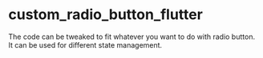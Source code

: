 # custom_radio_button_flutter
The code can be tweaked to fit whatever you want to do with radio button. It can be used for different state management. 
